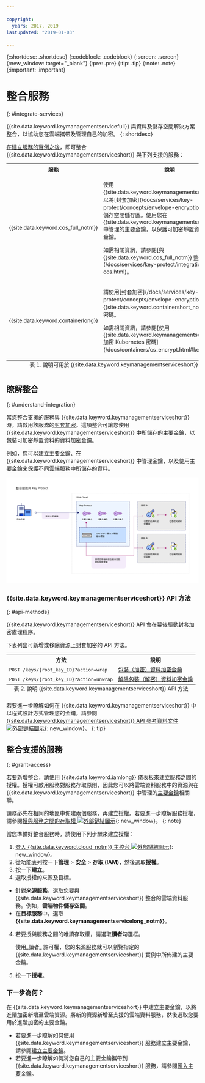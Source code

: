 ```yaml
---

copyright:
  years: 2017, 2019
lastupdated: "2019-01-03"

---
```


{:shortdesc: .shortdesc}
{:codeblock: .codeblock}
{:screen: .screen}
{:new_window: target="_blank"}
{:pre: .pre}
{:tip: .tip}
{:note: .note}
{:important: .important}

# 整合服務
{: #integrate-services}

{{site.data.keyword.keymanagementservicefull}} 與資料及儲存空間解決方案整合，以協助您在雲端攜帶及管理自己的加密。
{: shortdesc}

[在建立服務的實例之後](/docs/services/key-protect/provision.html)，即可整合 {{site.data.keyword.keymanagementserviceshort}} 與下列支援的服務：

<table>
    <tr>
        <th>服務</th>
        <th>說明</th>
    </tr>
    <tr>
        <td>
          <p>{{site.data.keyword.cos_full_notm}}</p>
        </td>
        <td>
          <p>使用 {{site.data.keyword.keymanagementserviceshort}}，以將[封套加密](/docs/services/key-protect/concepts/envelope-encryption.html)新增至儲存空間儲存區。使用您在 {{site.data.keyword.keymanagementserviceshort}} 中管理的主要金鑰，以保護可加密靜置資料的資料加密金鑰。</p>
          <p>如需相關資訊，請參閱[與 {{site.data.keyword.cos_full_notm}} 整合](/docs/services/key-protect/integrations/integrate-cos.html)。</p>
        </td>
    </tr>
    <tr>
        <td>
          <p>{{site.data.keyword.containerlong}}</p>
        </td>
        <td>
          <p>請使用[封套加密](/docs/services/key-protect/concepts/envelope-encryption.html)保護 {{site.data.keyword.containershort_notm}} 叢集裡的密碼。</p>
          <p>如需相關資訊，請參閱[使用 {{site.data.keyword.keymanagementserviceshort}} 加密 Kubernetes 密碼](/docs/containers/cs_encrypt.html#keyprotect)。</p>
        </td>
    </tr>
   <caption style="caption-side:bottom;">表 1. 說明可用於 {{site.data.keyword.keymanagementserviceshort}} 的整合</caption>
</table>

## 瞭解整合 
{: #understand-integration}

當您整合支援的服務與 {{site.data.keyword.keymanagementserviceshort}} 時，請啟用該服務的[封套加密](/docs/services/key-protect/concepts/envelope-encryption.html)。這項整合可讓您使用 {{site.data.keyword.keymanagementserviceshort}} 中所儲存的主要金鑰，以包裝可加密靜置資料的資料加密金鑰。 

例如，您可以建立主要金鑰、在 {{site.data.keyword.keymanagementserviceshort}} 中管理金鑰，以及使用主要金鑰來保護不同雲端服務中所儲存的資料。

![圖表顯示 {{site.data.keyword.keymanagementserviceshort}} 整合的環境定義視圖。](../images/kp-integrations_min.svg)

### {{site.data.keyword.keymanagementserviceshort}} API 方法
{: #api-methods}

{{site.data.keyword.keymanagementserviceshort}} API 會在幕後驅動封套加密處理程序。  

下表列出可新增或移除資源上封套加密的 API 方法。

<table>
  <tr>
    <th>方法</th>
    <th>說明</th>
  </tr>
  <tr>
    <td><code>POST /keys/{root_key_ID}?action=wrap</code></td>
    <td><a href="/docs/services/key-protect/wrap-keys.html">包裝（加密）資料加密金鑰</a></td>
  </tr>
  <tr>
    <td><code>POST /keys/{root_key_ID}?action=unwrap</code></td>
    <td><a href="/docs/services/key-protect/unwrap-keys.html">解除包裝（解密）資料加密金鑰</a></td>
  </tr>
  <caption style="caption-side:bottom;">表 2. 說明 {{site.data.keyword.keymanagementserviceshort}} API 方法</caption>
</table>

若要進一步瞭解如何在 {{site.data.keyword.keymanagementserviceshort}} 中以程式設計方式管理您的金鑰，請參閱 [{{site.data.keyword.keymanagementserviceshort}} API 參考資料文件 ![外部鏈結圖示](../../../icons/launch-glyph.svg "外部鏈結圖示")](https://{DomainName}/apidocs/key-protect){: new_window}。
{: tip}

## 整合支援的服務
{: #grant-access}

若要新增整合，請使用 {{site.data.keyword.iamlong}} 儀表板來建立服務之間的授權。授權可啟用服務對服務存取原則，因此您可以將雲端資料服務中的資源與在 {{site.data.keyword.keymanagementserviceshort}} 中管理的[主要金鑰](/docs/services/key-protect/concepts/envelope-encryption.html#key-types)相關聯。

請務必先在相同的地區中佈建兩個服務，再建立授權。若要進一步瞭解服務授權，請參閱[授與服務之間的存取權 ![外部鏈結圖示](../../../icons/launch-glyph.svg "外部鏈結圖示")](/docs/iam/authorizations.html){: new_window}。
{: note}

當您準備好整合服務時，請使用下列步驟來建立授權：

1. [登入 {{site.data.keyword.cloud_notm}} 主控台 ![外部鏈結圖示](../../../icons/launch-glyph.svg "外部鏈結圖示")](https://{DomainName}){: new_window}。
2. 從功能表列按一下**管理** &gt; **安全** &gt; **存取 (IAM)**，然後選取**授權**。 
3. 按一下**建立**。
4. 選取授權的來源及目標。
 
  - 針對**來源服務**，選取您要與 {{site.data.keyword.keymanagementserviceshort}} 整合的雲端資料服務。例如，**雲端物件儲存空間**。
  - 在**目標服務**中，選取 **{{site.data.keyword.keymanagementservicelong_notm}}**。 
4. 若要授與服務之間的唯讀存取權，請選取**讀者**勾選框。

    使用_讀者_ 許可權，您的來源服務就可以瀏覽指定的 {{site.data.keyword.keymanagementserviceshort}} 實例中所佈建的主要金鑰。
5. 按一下**授權**。

### 下一步為何？

在 {{site.data.keyword.keymanagementserviceshort}} 中建立主要金鑰，以將進階加密新增至雲端資源。將新的資源新增至支援的雲端資料服務，然後選取您要用於進階加密的主要金鑰。

- 若要進一步瞭解如何使用 {{site.data.keyword.keymanagementserviceshort}} 服務建立主要金鑰，請參閱[建立主要金鑰](/docs/services/key-protect/create-root-keys.html)。
- 若要進一步瞭解如何將您自己的主要金鑰攜帶到 {{site.data.keyword.keymanagementserviceshort}} 服務，請參閱[匯入主要金鑰](/docs/services/key-protect/import-root-keys.html)。


